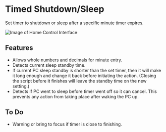 # Timed Shutdown/Sleep

Set timer to shutdown or sleep after a specific minute timer expires.

![Image of Home Control Interface](https://i.imgur.com/5QFclhr.png)

## Features

* Allows whole numbers and decimals for minute entry.
* Detects current sleep standby time.
* If current PC sleep standby is shorter than the set timer, then it will make it long enough and change it back before initiating the action. (Closing the script before it finishes will leave the standby time on the new setting.)
* Detects if PC went to sleep before timer went off so it can cancel. This prevents any action from taking place after waking the PC up.

## To Do

* Warning or bring to focus if timer is close to finishing.
